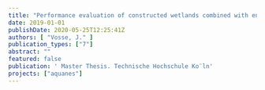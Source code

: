 ```yaml
---
title: "Performance evaluation of constructed wetlands combined with engineered systems for water reuse"
date: 2019-01-01
publishDate: 2020-05-25T12:25:41Z
authors: [ "Vosse, J." ]
publication_types: ["7"]
abstract: ""
featured: false
publication: ' Master Thesis. Technische Hochschule Ko¨ln'
projects: ["aquanes"]
---
```


